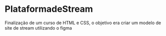 # PlataformadeStream
Finalização de um curso de HTML e CSS, o objetivo era criar um modelo de site de stream utilizando o figma
